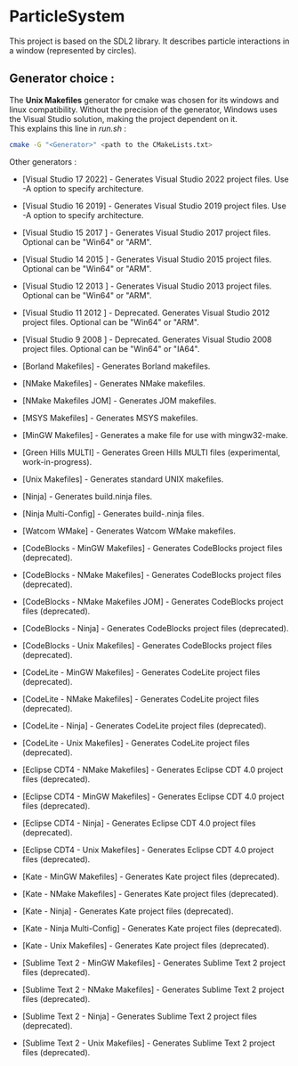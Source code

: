 # ParticleSystem
This project is based on the SDL2 library. It describes particle interactions in a window (represented by circles).

## Generator choice : 
The **Unix Makefiles** generator for cmake was chosen for its windows and linux compatibility. Without the precision of the generator, Windows uses the Visual Studio solution, making the project dependent on it.<br/>
This explains this line in *run.sh* :<br/>
```sh
cmake -G "<Generator>" <path to the CMakeLists.txt>
```

Other generators : <br/>
- [Visual Studio 17 2022] - Generates Visual Studio 2022 project files. Use -A option to specify architecture.
- [Visual Studio 16 2019] - Generates Visual Studio 2019 project files. Use -A option to specify architecture.
- [Visual Studio 15 2017 <arch>] - Generates Visual Studio 2017 project files. Optional <arch> can be "Win64" or "ARM".
- [Visual Studio 14 2015 <arch>] - Generates Visual Studio 2015 project files. Optional <arch> can be "Win64" or "ARM".
- [Visual Studio 12 2013 <arch>] - Generates Visual Studio 2013 project files. Optional <arch> can be "Win64" or "ARM".
- [Visual Studio 11 2012 <arch>] - Deprecated. Generates Visual Studio 2012 project files. Optional <arch> can be "Win64" or "ARM".
- [Visual Studio 9 2008 <arch>] - Deprecated. Generates Visual Studio 2008 project files. Optional <arch> can be "Win64" or "IA64".

- [Borland Makefiles] - Generates Borland makefiles.
- [NMake Makefiles] - Generates NMake makefiles.
- [NMake Makefiles JOM] - Generates JOM makefiles.
- [MSYS Makefiles] - Generates MSYS makefiles.
- [MinGW Makefiles] - Generates a make file for use with mingw32-make.
- [Green Hills MULTI] - Generates Green Hills MULTI files (experimental, work-in-progress).
- [Unix Makefiles] - Generates standard UNIX makefiles.
- [Ninja] - Generates build.ninja files.
- [Ninja Multi-Config] - Generates build-<Config>.ninja files.
- [Watcom WMake] - Generates Watcom WMake makefiles.
- [CodeBlocks - MinGW Makefiles] - Generates CodeBlocks project files (deprecated).
- [CodeBlocks - NMake Makefiles] - Generates CodeBlocks project files (deprecated).
- [CodeBlocks - NMake Makefiles JOM] - Generates CodeBlocks project files (deprecated).
- [CodeBlocks - Ninja] - Generates CodeBlocks project files (deprecated).
- [CodeBlocks - Unix Makefiles] - Generates CodeBlocks project files (deprecated).
- [CodeLite - MinGW Makefiles] - Generates CodeLite project files (deprecated).
- [CodeLite - NMake Makefiles] - Generates CodeLite project files (deprecated).
- [CodeLite - Ninja] - Generates CodeLite project files (deprecated).
- [CodeLite - Unix Makefiles] - Generates CodeLite project files (deprecated).
- [Eclipse CDT4 - NMake Makefiles] - Generates Eclipse CDT 4.0 project files (deprecated).
- [Eclipse CDT4 - MinGW Makefiles] - Generates Eclipse CDT 4.0 project files (deprecated).
- [Eclipse CDT4 - Ninja] - Generates Eclipse CDT 4.0 project files (deprecated).
- [Eclipse CDT4 - Unix Makefiles] - Generates Eclipse CDT 4.0 project files (deprecated).
- [Kate - MinGW Makefiles] - Generates Kate project files (deprecated).
- [Kate - NMake Makefiles] - Generates Kate project files (deprecated).
- [Kate - Ninja] - Generates Kate project files (deprecated).
- [Kate - Ninja Multi-Config] - Generates Kate project files (deprecated).
- [Kate - Unix Makefiles] - Generates Kate project files (deprecated).
- [Sublime Text 2 - MinGW Makefiles] - Generates Sublime Text 2 project files (deprecated).
- [Sublime Text 2 - NMake Makefiles] - Generates Sublime Text 2 project files (deprecated).
- [Sublime Text 2 - Ninja] - Generates Sublime Text 2 project files (deprecated).
- [Sublime Text 2 - Unix Makefiles] - Generates Sublime Text 2 project files (deprecated). 

